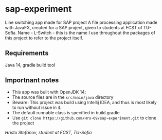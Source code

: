 # sap-experiment
Line switching app made for SAP project
A file processing application made with JavaFX, created for a SAP project, given to students at FCST of TU-Sofia.
Name - L-Switch - this is the name I use throughout the packages of this project to refer to the project itself.

## Requirements
Java 14,
 gradle build tool

## Importnant notes
- This app was built with OpenJDK 14;
- The source files are in the `src/main/java` directory
- Beware: This project was build using Intellij IDEA, and thus is most likely to run without issue in it.
- The default runnable class is specified in build.gradle
- Use ```` git clone https://github.com/Hrs-69/sap-experiment.git ```` to clone the project

*Hristo Stefanov, student at FCST, TU-Sofia*
